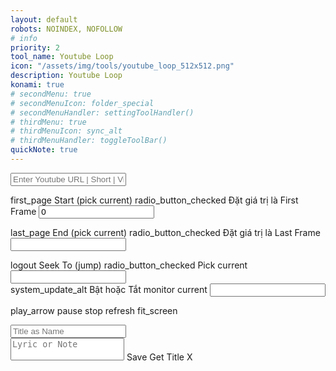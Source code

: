 ```yaml
---
layout: default
robots: NOINDEX, NOFOLLOW
# info
priority: 2
tool_name: Youtube Loop
icon: "/assets/img/tools/youtube_loop_512x512.png"
description: Youtube Loop
konami: true
# secondMenu: true
# secondMenuIcon: folder_special
# secondMenuHandler: settingToolHandler()
# thirdMenu: true
# thirdMenuIcon: sync_alt
# thirdMenuHandler: toggleToolBar()
quickNote: true
---
```

<!-- https://developers.google.com/youtube/iframe_api_reference#Loading_a_Video_Player -->
<!-- https://developers.google.com/youtube/player_parameters#Parameters -->
<div class="w3-padding-24"></div>
<style>
/* scroll */
.scroll {
  max-height: 350px;
  overflow-y: scroll;
}
/* width */
.scroll::-webkit-scrollbar {
  width: 3px;
}
/* Track */
.scroll::-webkit-scrollbar-track {
  background: #f1f1f1; 
}
/* Handle */
.scroll::-webkit-scrollbar-thumb {
  background: #888; 
}
/* Handle on hover */
.scroll::-webkit-scrollbar-thumb:hover {
  background: #555; 
}
/* overide .tooltip */
.tooltip {
  border-bottom: none;
}
</style>

<label>
  <input type="text" class="DHInput" placeholder="Enter Youtube URL | Short | VideoId here..." id="urlInput" onchange="onChangeUrlInput()">
</label>

<div class="w3-cell-row">
  <div class="w3-container w3-cell w3-mobile">
    <div id="ytplayer"></div>
    <div id="listFilesContainer" class="w3-padding w3-margin-top w3-margin-right w3-card scroll"></div>
  </div><!-- END: LEFT SECTION (youtube) -->
  <div class="w3-container w3-cell w3-mobile">
    <div class="w3-row">
      <div class="w3-col s6">
        <p>
          <span class="tooltip">
            <span class="material-icons w3-button" onclick="pickStart()">first_page</span>
            <span class="tooltiptext">Start (pick current)</span>
          </span>
          <span class="tooltip">
            <span class="material-icons w3-button" onclick="clearToBegin()">radio_button_checked</span>
            <span class="tooltiptext">Đặt giá trị là First Frame</span>
          </span>
          <input class="w3-input" type="number" id="inputStart" value="0" onchange="onChangeInputParams('start', this)">
        </p>
      </div>
      <div class="w3-col s6">
        <p>
          <span class="tooltip">
            <span class="material-icons w3-button" onclick="pickEnd()">last_page</span>
            <span class="tooltiptext">End (pick current)</span>
          </span>
          <span class="tooltip">
            <span class="material-icons w3-button" onclick="clearToEnd()">radio_button_checked</span>
            <span class="tooltiptext">Đặt giá trị là Last Frame</span>
          </span>
          <input class="w3-input" type="number" id="inputEnd" onchange="onChangeInputParams('end', this)">
        </p>
      </div>
    </div><!-- END: Pick Start-End Section -->
    <div class="w3-row">
      <div class="w3-col s6">
        <span class="tooltip">
          <span class="material-icons w3-button" onclick="seekTo()">logout</span>
          <span class="tooltiptext">Seek To (jump)</span>
        </span>
        <span class="tooltip">
          <span class="material-icons w3-button" onclick="pickSeekCurrent()">radio_button_checked</span>
          <span class="tooltiptext">Pick current</span>
        </span>
        <input class="w3-input" type="number" id="inputSeekTo" onchange="onChangeInputParams('seek', this)">
      </div>
      <div class="w3-col s6">
        <span class="tooltip">
          <span class="material-icons w3-button" onclick="onOffTimeMonitor()">system_update_alt</span>
          <span class="tooltiptext">Bật hoặc Tắt monitor current</span>
        </span>
        <input class="w3-input" type="number" id="inputSeekTo_auto">
      </div>
    </div><!-- END: Pick Jump-Auto pick jump Section -->
    <div>
      <p>
        <span class="material-icons w3-button" onclick="playVideo()">play_arrow</span>
        <span class="material-icons w3-button" onclick="pauseVideo()">pause</span>
        <span class="material-icons w3-button" onclick="stopVideo()">stop</span>
        <span class="material-icons w3-button" onclick="seekToStart()">refresh</span>
        <span class="material-icons w3-button" onclick="fullscreenPlayer()">fit_screen</span></p>
        <p id="playbackRatesContainer"></p>
      <p>
        <input class="w3-input" placeholder="Title as Name" id="saveName"><br>
        <textarea class="w3-input" style="resize:none" placeholder="Lyric or Note" id="saveLyricNote"></textarea>
        <label class="w3-btn w3-border w3-margin-top" onclick="fmCreateNew()">Save</label>
        <label class="w3-btn w3-border w3-margin-top" onclick="getTitleVideo()">Get Title</label>
        <label class="w3-btn w3-border w3-margin-top" onclick="clearDescInput()">X</label>
      </p>
      <p>
        <span id="lyricNoteOut"></span>
      </p>
    </div>
  </div><!-- END: RIGHT SECTION (controls) -->
</div>
<script src="/tools/youtubeloop/youtubeloop.js"></script>